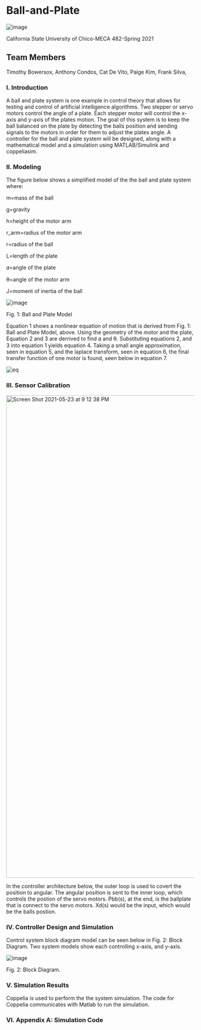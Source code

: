 # Ball-and-Plate
![image](https://user-images.githubusercontent.com/83930164/119294730-f79e3400-bc09-11eb-9b45-9e19955e32ee.png)


California State University of Chico-MECA 482-Spring 2021

## Team Members 
Timothy Bowersox,
Anthony Condos,
Cat De Vito,
Paige Kim,
Frank Silva,

### I. Introduction
A ball and plate system is one example in control theory that allows for testing and control of artificial intelligence algorithms. Two stepper or servo motors control the angle of a plate. Each stepper motor will control the x-axis and y-axis of the plates motion. The goal of this system is to keep the ball balanced on the plate by detecting the balls position and sending signals to the motors in order for them to adjust the plates angle. A controller for the ball and plate system will be designed, along with a mathematical model and a simulation using MATLAB/Simulink and coppeliasim. 

### II. Modeling
The figure below shows a simplified model of the the ball and plate system where:

m=mass of the ball

g=gravity

h=height of the motor arm

r_arm=radius of the motor arm

r=radius of the ball

L=length of the plate

𝛼=angle of the plate

θ=angle of the motor arm

J=moment of inertia of the ball

![image](https://user-images.githubusercontent.com/83930164/119293877-2a472d00-bc08-11eb-916d-20e197d3332e.png)

  Fig. 1: Ball and Plate Model 

Equation 1 shows a nonlinear equation of motion that is derived from Fig. 1: Ball and Plate Model, above. Using the geometry of the motor and the plate, Equation 2 and 3 are derrived to find 𝛼 and θ. Substituting equations 2, and 3 into equation 1 yields equation 4. Taking a small angle approximation, seen in equation 5, and the laplace transform, seen in equation 6, the final transfer function of one motor is found, seen below in equation 7. 

![eq](https://user-images.githubusercontent.com/83930164/119277033-34e6cf80-bbd2-11eb-9917-9041d22ea9aa.JPG)

### III. Sensor Calibration
<img width="1288" alt="Screen Shot 2021-05-23 at 9 12 38 PM" src="https://user-images.githubusercontent.com/83930770/119295428-aee77a80-bc0b-11eb-9315-0cd2d5aeb999.png">

In the controller architecture below, the outer loop is used to covert the position to angular. The angular position is sent to the inner loop, which controls the postion of the servo motors. Pbb(s), at the end, is the ballplate that is connect to the servo motors. Xd(s) would be the input, which would be the balls postion.

### IV. Controller Design and Simulation
Control system block diagram model can be seen below in Fig. 2: Block Diagram. Two system models show each controlling x-axis, and y-axis. 

![image](https://user-images.githubusercontent.com/83930919/119284179-eba77780-bbf3-11eb-980b-37c9ee95ed39.png)

  Fig. 2: Block Diagram.


### V. Simulation Results
Coppelia is used to perform the the system simulation. The code for Coppelia communicates with Matlab to run the simulation. 

### VI. Appendix A: Simulation Code

